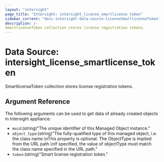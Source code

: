 ```yaml
---
layout: "intersight"
page_title: "Intersight: intersight_license_smartlicense_token"
sidebar_current: "docs-intersight-data-source-licenseSmartlicenseToken"
description: |-
SmartlicenseToken collection stores license registration tokens.
---
```


# Data Source: intersight_license_smartlicense_token
SmartlicenseToken collection stores license registration tokens.
## Argument Reference
The following arguments can be used to get data of already created objects in Intersight appliance:
* `moid`:(string)"The unique identifier of this Managed Object instance."
* `object_type`:(string)"The fully-qualified type of this managed object, i.e. the class name.\nThis property is optional. The ObjectType is implied from the URL path.\nIf specified, the value of objectType must match the class name specified in the URL path."
* `token`:(string)"Smart license registration token."
